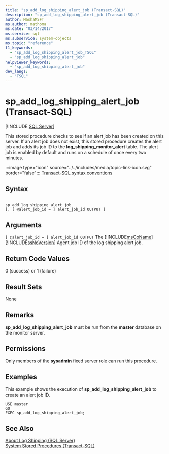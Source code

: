 ```yaml
---
title: "sp_add_log_shipping_alert_job (Transact-SQL)"
description: "sp_add_log_shipping_alert_job (Transact-SQL)"
author: MashaMSFT
ms.author: mathoma
ms.date: "03/14/2017"
ms.service: sql
ms.subservice: system-objects
ms.topic: "reference"
f1_keywords:
  - "sp_add_log_shipping_alert_job_TSQL"
  - "sp_add_log_shipping_alert_job"
helpviewer_keywords:
  - "sp_add_log_shipping_alert_job"
dev_langs:
  - "TSQL"
---
```

# sp_add_log_shipping_alert_job (Transact-SQL)
[!INCLUDE [SQL Server](../../includes/applies-to-version/sqlserver.md)]

  This stored procedure checks to see if an alert job has been created on this server. If an alert job does not exist, this stored procedure creates the alert job and adds its job ID to the **log_shipping_monitor_alert** table. The alert job is enabled by default and runs on a schedule of once every two minutes.  
  
 :::image type="icon" source="../../includes/media/topic-link-icon.svg" border="false"::: [Transact-SQL syntax conventions](../../t-sql/language-elements/transact-sql-syntax-conventions-transact-sql.md)  
  
## Syntax  
  
```  
  
sp_add_log_shipping_alert_job  
[, [ @alert_job_id = ] alert_job_id OUTPUT ]  
```  
  
## Arguments  
`[ @alert_job_id = ] alert_job_id OUTPUT`
 The [!INCLUDE[msCoName](../../includes/msconame-md.md)] [!INCLUDE[ssNoVersion](../../includes/ssnoversion-md.md)] Agent job ID of the log shipping alert job.  
  
## Return Code Values  
 0 (success) or 1 (failure)  
  
## Result Sets  
 None  
  
## Remarks  
 **sp_add_log_shipping_alert_job** must be run from the **master** database on the monitor server.  
  
## Permissions  
 Only members of the **sysadmin** fixed server role can run this procedure.  
  
## Examples  
 This example shows the execution of **sp_add_log_shipping_alert_job** to create an alert job ID.  
  
```  
USE master  
GO  
EXEC sp_add_log_shipping_alert_job;  
```  
  
## See Also  
 [About Log Shipping &#40;SQL Server&#41;](../../database-engine/log-shipping/about-log-shipping-sql-server.md)   
 [System Stored Procedures &#40;Transact-SQL&#41;](../../relational-databases/system-stored-procedures/system-stored-procedures-transact-sql.md)  
  
  
